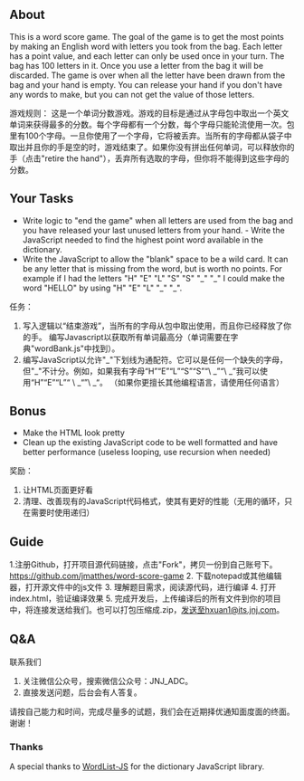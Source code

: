 ## About
This is a word score game.  The goal of the game is to get the most points by making an English word with letters you took from the bag.  Each letter has a point value, and each letter can only be used once in your turn.  The bag has 100 letters in it.  Once you use a letter from the bag it will be discarded.  The game is over when all the letter have been drawn from the bag and your hand is empty.  You can release your hand if you don't have any words to make, but you can not get the value of those letters.

游戏规则：
这是一个单词分数游戏。游戏的目标是通过从字母包中取出一个英文单词来获得最多的分数。每个字母都有一个分数，每个字母只能轮流使用一次。包里有100个字母。一旦你使用了一个字母，它将被丢弃。当所有的字母都从袋子中取出并且你的手是空的时，游戏结束了。如果你没有拼出任何单词，可以释放你的手（点击"retire the hand"），丢弃所有选取的字母，但你将不能得到这些字母的分数。

## Your Tasks
 - Write logic to "end the game" when all letters are used from the bag and you have released your last unused letters from your hand. - Write the JavaScript needed to find the highest point word available in the dictionary.
 - Write the JavaScript to allow the "blank" space to be a wild card.  It can be any letter that is missing from the word, but is worth no points.  For example if I had the letters "H" "E" "L" "S" "S" "\_" "\_" I could make the word "HELLO" by using "H" "E" "L" "\_" "\_".

任务： 
 1. 写入逻辑以“结束游戏”，当所有的字母从包中取出使用，而且你已经释放了你的手。 编写Javascript以获取所有单词最高分（单词需要在字典"wordBank.js"中找到）。
 2. 编写JavaScript以允许"\_"下划线为通配符。它可以是任何一个缺失的字母，但"\_"不计分。例如，如果我有字母“H”“E”“L”“S”“S”“\ _”“\ _”我可以使用“H”“E”“L”“ \ _“”\ _“。
（如果你更擅长其他编程语言，请使用任何语言）
 
## Bonus
 - Make the HTML look pretty
 - Clean up the existing JavaScript code to be well formatted and have better performance (useless looping, use recursion when needed)
 
奖励：
 1. 让HTML页面更好看
 2. 清理、改善现有的JavaScript代码格式，使其有更好的性能（无用的循环，只在需要时使用递归）
 
 
## Guide 
1.注册Github，打开项目源代码链接，点击"Fork"，拷贝一份到自己账号下。
https://github.com/jmatthes/word-score-game
2. 下载notepad或其他编辑器，打开源文件中的js文件
3. 理解题目需求，阅读源代码，进行编译
4. 打开index.html，验证编译效果
5. 完成开发后，上传编译后的所有文件到你的项目中，将连接发送给我们。也可以打包压缩成.zip，发送至hxuan1@its.jnj.com。

## Q&A
联系我们
1. 关注微信公众号，搜索微信公众号：JNJ_ADC。
2. 直接发送问题，后台会有人答复。

请按自己能力和时间，完成尽量多的试题，我们会在近期择优通知面度面的终面。谢谢！

 
### Thanks
A special thanks to [WordList-JS](https://github.com/JackolanternIR/WordList-JS) for the dictionary JavaScript library.